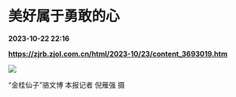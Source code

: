 # 美好属于勇敢的心

**2023-10-22 22:16**

**https://zjrb.zjol.com.cn/html/2023-10/23/content_3693019.htm**

![](https://zjrb.zjol.com.cn/images/2023-10/23/zjrb2023102300006v02b003.jpg)

“金桂仙子”骆文博 本报记者 倪雁强 摄